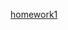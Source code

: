    <meta http-equiv="Content-Type" content="text/html;charset=utf-8" />
    <link rel="shortcut icon" href="paper_dragon.ico">
    <link rel="stylesheet" type="text/css" href="style.css" />
    <!-- <link rel="shortcut icon" href="paper_dragon.ico"> -->
    <title>算法分析与设计课程主页</title>

    
 <a href="./homework1.pdf">homework1</a>  
